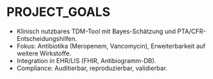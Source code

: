 # PROJECT_GOALS

- Klinisch nutzbares TDM-Tool mit Bayes-Schätzung und PTA/CFR-Entscheidungshilfen.
- Fokus: Antibiotika (Meropenem, Vancomycin), Erweiterbarkeit auf weitere Wirkstoffe.
- Integration in EHR/LIS (FHIR, Antibiogramm-DB).
- Compliance: Auditierbar, reproduzierbar, validierbar.
